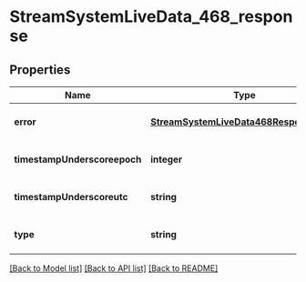 # StreamSystemLiveData_468_response

## Properties
Name | Type | Description | Notes
------------ | ------------- | ------------- | -------------
**error** | [**StreamSystemLiveData468ResponseError**](StreamSystemLiveData468ResponseError.md) |  | [optional] [default to null]
**timestampUnderscoreepoch** | **integer** |  | [optional] [default to null]
**timestampUnderscoreutc** | **string** |  | [optional] [default to null]
**type** | **string** |  | [optional] [default to null]

[[Back to Model list]](../README.md#documentation-for-models) [[Back to API list]](../README.md#documentation-for-api-endpoints) [[Back to README]](../README.md)


